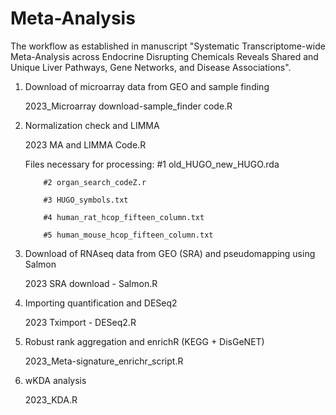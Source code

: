 # Meta-Analysis

The workflow as established in manuscript "Systematic Transcriptome-wide Meta-Analysis across Endocrine Disrupting Chemicals Reveals Shared and Unique Liver Pathways, Gene Networks, and Disease Associations".


1. Download of microarray data from GEO and sample finding  

    2023_Microarray download-sample_finder code.R

2. Normalization check and LIMMA

    2023 MA and LIMMA Code.R

   Files necessary for processing:
           #1 old_HUGO_new_HUGO.rda

           #2 organ_search_codeZ.r

           #3 HUGO_symbols.txt

           #4 human_rat_hcop_fifteen_column.txt

           #5 human_mouse_hcop_fifteen_column.txt
           
4. Download of RNAseq data from GEO (SRA) and pseudomapping using Salmon

     2023 SRA download - Salmon.R

5. Importing quantification and DESeq2

     2023 Tximport - DESeq2.R

6. Robust rank aggregation and enrichR (KEGG + DisGeNET)

     2023_Meta-signature_enrichr_script.R

7. wKDA analysis

     2023_KDA.R
   
